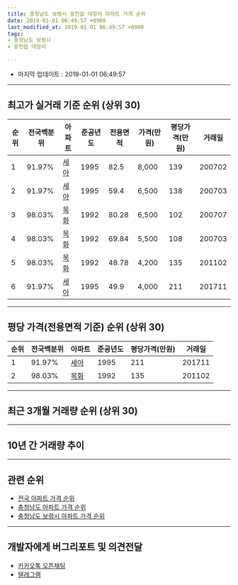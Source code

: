 ```yaml
---
title: 충청남도 보령시 웅천읍 대창리 아파트 가격 순위
date: 2019-01-01 06:49:57 +0900
last_modified_at: 2019-01-01 06:49:57 +0900
tags:
- 충청남도 보령시
- 웅천읍 대창리

---
```


* 마지막 업데이트 : 2019-01-01 06:49:57

---

## 최고가 실거래 기준 순위 (상위 30)


|순위|전국백분위|아파트|준공년도|전용면적|가격(만원)|평당가격(만원)|거래일|
|---|---|---|---|---|---|---|---|
|1|91.97%|[세아](https://search.naver.com/search.naver?query=%EC%B6%A9%EC%B2%AD%EB%82%A8%EB%8F%84+%EB%B3%B4%EB%A0%B9%EC%8B%9C+%EC%9B%85%EC%B2%9C%EC%9D%8D+%EB%8C%80%EC%B0%BD%EB%A6%AC+%EC%84%B8%EC%95%84)|1995|82.5|8,000|139|200702|
|2|91.97%|[세아](https://search.naver.com/search.naver?query=%EC%B6%A9%EC%B2%AD%EB%82%A8%EB%8F%84+%EB%B3%B4%EB%A0%B9%EC%8B%9C+%EC%9B%85%EC%B2%9C%EC%9D%8D+%EB%8C%80%EC%B0%BD%EB%A6%AC+%EC%84%B8%EC%95%84)|1995|59.4|6,500|138|200703|
|3|98.03%|[목화](https://search.naver.com/search.naver?query=%EC%B6%A9%EC%B2%AD%EB%82%A8%EB%8F%84+%EB%B3%B4%EB%A0%B9%EC%8B%9C+%EC%9B%85%EC%B2%9C%EC%9D%8D+%EB%8C%80%EC%B0%BD%EB%A6%AC+%EB%AA%A9%ED%99%94)|1992|80.28|6,500|102|200707|
|4|98.03%|[목화](https://search.naver.com/search.naver?query=%EC%B6%A9%EC%B2%AD%EB%82%A8%EB%8F%84+%EB%B3%B4%EB%A0%B9%EC%8B%9C+%EC%9B%85%EC%B2%9C%EC%9D%8D+%EB%8C%80%EC%B0%BD%EB%A6%AC+%EB%AA%A9%ED%99%94)|1992|69.84|5,500|108|200703|
|5|98.03%|[목화](https://search.naver.com/search.naver?query=%EC%B6%A9%EC%B2%AD%EB%82%A8%EB%8F%84+%EB%B3%B4%EB%A0%B9%EC%8B%9C+%EC%9B%85%EC%B2%9C%EC%9D%8D+%EB%8C%80%EC%B0%BD%EB%A6%AC+%EB%AA%A9%ED%99%94)|1992|48.78|4,200|135|201102|
|6|91.97%|[세아](https://search.naver.com/search.naver?query=%EC%B6%A9%EC%B2%AD%EB%82%A8%EB%8F%84+%EB%B3%B4%EB%A0%B9%EC%8B%9C+%EC%9B%85%EC%B2%9C%EC%9D%8D+%EB%8C%80%EC%B0%BD%EB%A6%AC+%EC%84%B8%EC%95%84)|1995|49.9|4,000|211|201711|


---

## 평당 가격(전용면적 기준) 순위 (상위 30)


|순위|전국백분위|아파트|준공년도|평당가격(만원)|거래일|
|---|---|---|---|---|---|
|1|91.97%|[세아](https://search.naver.com/search.naver?query=%EC%B6%A9%EC%B2%AD%EB%82%A8%EB%8F%84+%EB%B3%B4%EB%A0%B9%EC%8B%9C+%EC%9B%85%EC%B2%9C%EC%9D%8D+%EB%8C%80%EC%B0%BD%EB%A6%AC+%EC%84%B8%EC%95%84)|1995|211|201711|
|2|98.03%|[목화](https://search.naver.com/search.naver?query=%EC%B6%A9%EC%B2%AD%EB%82%A8%EB%8F%84+%EB%B3%B4%EB%A0%B9%EC%8B%9C+%EC%9B%85%EC%B2%9C%EC%9D%8D+%EB%8C%80%EC%B0%BD%EB%A6%AC+%EB%AA%A9%ED%99%94)|1992|135|201102|


---

## 최근 3개월 거래량 순위 (상위 30)


<div style="width:100%;">
    <canvas id="deal_count_ranking" height="250"></canvas>
</div>


<script>
new Chart(document.getElementById("deal_count_ranking"), {
    type: 'horizontalBar',
    data: {
        labels: ['세아', '목화'],
        datasets: [{
            label: '실거래 수',
            data: [1, 1],
            borderColor: "rgba(255, 0, 128, 1)",
            backgroundColor: "rgba(255, 0, 128, 0.5)",
            fill: false,
        }]
    },
    options: {
        responsive: true,
        title: {
            display: true,
            text: '최근 3개월 거래량 순위'
        },
        tooltips: {
            mode: 'index',
            intersect: false,
            callbacks: {
                title: function(tooltipItems, data) {
                    return "실거래 수:";
                },
                label: function(tooltipItem, data) {
                    return data.labels[tooltipItem.index] + ": " + tooltipItem.xLabel;
                }
            }
        },
        hover: {
            mode: 'nearest',
            intersect: true
        },
        scales: {
            xAxes: [{
                display: true,
                scaleLabel: {
                    display: true,
                    labelString: '실거래 수'
                },
                ticks: {
                    suggestedMin: 0,
                }
            }],
            yAxes: [{
                display: true,
                ticks: {
                    autoSkip: false,
                    callback: function(value, index, values) {
                        if (value.length > 15)
                            return value.substr(0, 13) + "...";
                        else
                            return value;
                    }
                },
                scaleLabel: {
                    display: false,
                }
            }]
        }
    }
});

</script>


---

## 10년 간 거래량 추이


<div style="width:100%;">
    <canvas id="deal_progress" height="250"></canvas>
</div>

<script>
new Chart(document.getElementById("deal_progress"), {
    type: 'line',
    data: {
        labels: ['200901','200902','200903','200904','200905','200906','200907','200908','200909','200910','200911','200912','201001','201002','201003','201004','201005','201006','201007','201008','201009','201010','201011','201012','201101','201102','201103','201104','201105','201106','201107','201108','201109','201110','201111','201112','201201','201202','201203','201204','201205','201206','201207','201208','201209','201210','201211','201212','201301','201302','201303','201304','201305','201306','201307','201308','201309','201310','201311','201312','201401','201402','201403','201404','201405','201406','201407','201408','201409','201410','201411','201412','201501','201502','201503','201504','201505','201506','201507','201508','201509','201510','201511','201512','201601','201602','201603','201604','201605','201606','201607','201608','201609','201610','201611','201612','201701','201702','201703','201704','201705','201706','201707','201708','201709','201710','201711','201712','201801','201802','201803','201804','201805','201806','201807','201808','201809','201810','201811','201812','201901'],
        datasets: [{
            label: '실거래 수',
            pointRadius: 1,
            data: [0, 2, 0, 0, 2, 0, 0, 1, 3, 0, 0, 0, 0, 1, 3, 0, 0, 0, 0, 3, 1, 0, 0, 1, 2, 1, 1, 0, 0, 0, 1, 0, 0, 0, 0, 2, 0, 0, 2, 1, 1, 0, 0, 0, 0, 3, 1, 0, 0, 0, 1, 2, 3, 1, 1, 3, 1, 1, 1, 0, 0, 0, 0, 1, 0, 1, 1, 0, 1, 1, 0, 1, 1, 0, 0, 1, 0, 1, 0, 0, 0, 1, 1, 0, 1, 0, 0, 2, 0, 0, 1, 1, 0, 0, 0, 1, 1, 2, 0, 0, 0, 0, 1, 1, 1, 0, 1, 1, 0, 1, 0, 0, 0, 0, 1, 0, 1, 0, 0, 2, 0],
            borderColor: "rgba(255, 201, 14, 1)",
            backgroundColor: "rgba(255, 201, 14, 0.5)",
            fill: true,
        }]
    },
    options: {
        responsive: true,
        title: {
            display: true,
            text: '10년간 거래량 추이'
        },
        tooltips: {
            mode: 'index',
            intersect: false,
        },
        hover: {
            mode: 'nearest',
            intersect: true
        },
        scales: {
            xAxes: [{
                display: true,
                scaleLabel: {
                    display: true,
                    labelString: '년/월'
                }
            }],
            yAxes: [{
                display: true,
                ticks: {
                    suggestedMin: 0,
                },
                scaleLabel: {
                    display: true,
                    labelString: '실거래 수'
                }
            }]
        }
    }
});

</script>


---

## 관련 순위

- [전국 아파트 가격 순위](https://inasie.github.io/apt-ranking/전국)
- [충청남도 아파트 가격 순위](https://inasie.github.io/apt-ranking/충청남도)
- [충청남도 보령시 아파트 가격 순위](https://inasie.github.io/apt-ranking/충청남도-보령시)


---

## 개발자에게 버그리포트 및 의견전달

- [카카오톡 오픈채팅](https://open.kakao.com/o/gLJUAP4)
- [텔레그램](https://t.me/inasie)


